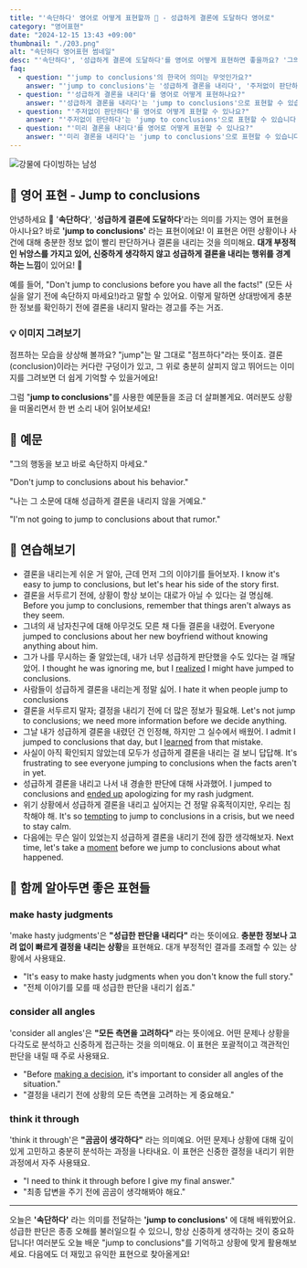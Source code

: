 ```yaml
---
title: "'속단하다' 영어로 어떻게 표현할까 🦘 - 성급하게 결론에 도달하다 영어로"
category: "영어표현"
date: "2024-12-15 13:43 +09:00"
thumbnail: "./203.png"
alt: "속단하다 영어표현 썸네일"
desc: "'속단하다', '성급하게 결론에 도달하다'를 영어로 어떻게 표현하면 좋을까요? '그의 행동을 보고 바로 속단하지 마세요.', '나는 그 소문에 대해 성급하게 결론을 내리지 않을 거예요.' 등을 영어로 표현하는 법을 배워봅시다. 다양한 예문을 통해서 연습하고 본인의 표현으로 만들어 보세요."
faq:
  - question: "'jump to conclusions'의 한국어 의미는 무엇인가요?"
    answer: "'jump to conclusions'는 '성급하게 결론을 내리다', '주저없이 판단하다', '미리 결론을 내리다' 등의 의미로 해석될 수 있습니다. 주어진 정보나 상황에 대해 충분히 고려하지 않고 빨리 결론을 내리는 것을 의미합니다."
  - question: "'성급하게 결론을 내리다'를 영어로 어떻게 표현하나요?"
    answer: "'성급하게 결론을 내리다'는 'jump to conclusions'으로 표현할 수 있습니다. 예를 들어, '그의 말을 듣고 성급하게 결론을 내리지 마'는 'Don't jump to conclusions based on what he said'로 말할 수 있습니다."
  - question: "'주저없이 판단하다'를 영어로 어떻게 표현할 수 있나요?"
    answer: "'주저없이 판단하다'는 'jump to conclusions'으로 표현할 수 있습니다. 예를 들어, '상황을 제대로 이해하기 전에 주저없이 판단하지 마'는 'Don't jump to conclusions without understanding the situation'으로 말할 수 있습니다."
  - question: "'미리 결론을 내리다'를 영어로 어떻게 표현할 수 있나요?"
    answer: "'미리 결론을 내리다'는 'jump to conclusions'으로 표현할 수 있습니다. 예를 들어, '그의 행동을 보고 미리 결론을 내리지 마'는 'Don't jump to conclusions based on his actions'로 표현할 수 있습니다."
---
```


![강물에 다이빙하는 남성](./203-1.jpg)

## 🌟 영어 표현 - Jump to conclusions

안녕하세요 👋 '**속단하다**', '**성급하게 결론에 도달하다**'라는 의미를 가지는 영어 표현을 아시나요? 바로 **'jump to conclusions'** 라는 표현이에요! 이 표현은 어떤 상황이나 사건에 대해 충분한 정보 없이 빨리 판단하거나 결론을 내리는 것을 의미해요. **대개 부정적인 뉘앙스를 가지고 있어, 신중하게 생각하지 않고 성급하게 결론을 내리는 행위를 경계하는 느낌**이 있어요! 🚦

예를 들어, "Don't jump to conclusions before you have all the facts!" (모든 사실을 알기 전에 속단하지 마세요!)라고 말할 수 있어요. 이렇게 말하면 상대방에게 충분한 정보를 확인하기 전에 결론을 내리지 말라는 경고를 주는 거죠.

### 💡 이미지 그려보기

점프하는 모습을 상상해 볼까요? "jump"는 말 그대로 "점프하다"라는 뜻이죠. 결론(conclusion)이라는 커다란 구덩이가 있고, 그 위로 충분히 살피지 않고 뛰어드는 이미지를 그려보면 더 쉽게 기억할 수 있을거에요!

그럼 "**jump to conclusions**"를 사용한 예문들을 조금 더 살펴볼게요. 여러분도 상황을 떠올리면서 한 번 소리 내어 읽어보세요!

## 📖 예문

"그의 행동을 보고 바로 속단하지 마세요."

"Don't jump to conclusions about his behavior."

"나는 그 소문에 대해 성급하게 결론을 내리지 않을 거예요."

"I'm not going to jump to conclusions about that rumor."

## 💬 연습해보기

<ul data-interactive-list>
  <li data-interactive-item>
    <span data-toggler>결론을 내리는게 쉬운 거 알아, 근데 먼저 그의 이야기를 들어보자.</span>
    <span data-answer>I know it's easy to jump to conclusions, but let's hear his side of the story first.</span>
  </li>
  <li data-interactive-item>
    <span data-toggler>결론을 서두르기 전에, 상황이 항상 보이는 대로가 아닐 수 있다는 걸 명심해.</span>
    <span data-answer>Before you jump to conclusions, remember that things aren't always as they seem.</span>
  </li>
  <li data-interactive-item>
    <span data-toggler>그녀의 새 남자친구에 대해 아무것도 모른 채 다들 결론을 내렸어.</span>
    <span data-answer>Everyone jumped to conclusions about her new boyfriend without knowing anything about him.</span>
  </li>
  <li data-interactive-item>
    <span data-toggler>그가 나를 무시하는 줄 알았는데, 내가 너무 성급하게 판단했을 수도 있다는 걸 깨달았어.</span>
    <span data-answer>I thought he was ignoring me, but I <a href="/blog/in-english/166.realize/">realized</a> I might have jumped to conclusions.</span>
  </li>
  <li data-interactive-item>
    <span data-toggler>사람들이 성급하게 결론을 내리는게 정말 싫어.</span>
    <span data-answer>I hate it when people jump to conclusions</span>
  </li>
  <li data-interactive-item>
    <span data-toggler>결론을 서두르지 말자; 결정을 내리기 전에 더 많은 정보가 필요해.</span>
    <span data-answer>Let's not jump to conclusions; we need more information before we decide anything.</span>
  </li>
  <li data-interactive-item>
    <span data-toggler>그날 내가 성급하게 결론을 내렸던 건 인정해, 하지만 그 실수에서 배웠어.</span>
    <span data-answer>I admit I jumped to conclusions that day, but I <a href="/blog/in-english/245.learn/">learned</a> from that mistake.</span>
  </li>
  <li data-interactive-item>
    <span data-toggler>사실이 아직 확인되지 않았는데 모두가 성급하게 결론을 내리는 걸 보니 답답해.</span>
    <span data-answer>It's frustrating to see everyone jumping to conclusions when the facts aren't in yet.</span>
  </li>
  <li data-interactive-item>
    <span data-toggler>성급하게 결론을 내리고 나서 내 경솔한 판단에 대해 사과했어.</span>
    <span data-answer>I jumped to conclusions and <a href="/blog/vocab-1/039.end-up/">ended up</a> apologizing for my rash judgment.</span>
  </li>
  <li data-interactive-item>
    <span data-toggler>위기 상황에서 성급하게 결론을 내리고 싶어지는 건 정말 유혹적이지만, 우리는 침착해야 해.</span>
    <span data-answer>It's so <a href="/blog/vocab-1/019.tempting/">tempting</a> to jump to conclusions in a crisis, but we need to stay calm.</span>
  </li>
  <li data-interactive-item>
    <span data-toggler>다음에는 무슨 일이 있었는지 성급하게 결론을 내리기 전에 잠깐 생각해보자.</span>
    <span data-answer>Next time, let's take a <a href="/blog/in-english/490.moment/">moment</a> before we jump to conclusions about what happened.</span>
  </li>
</ul>

## 🤝 함께 알아두면 좋은 표현들

### make hasty judgments

'make hasty judgments'은 **"성급한 판단을 내리다"** 라는 뜻이에요. **충분한 정보나 고려 없이 빠르게 결정을 내리는 상황**을 표현해요. 대개 부정적인 결과를 초래할 수 있는 상황에서 사용돼요.

- "It's easy to make hasty judgments when you don't know the full story."
- "전체 이야기를 모를 때 성급한 판단을 내리기 쉽죠."

### consider all angles

'consider all angles'은 **"모든 측면을 고려하다"** 라는 뜻이에요. 어떤 문제나 상황을 다각도로 분석하고 신중하게 접근하는 것을 의미해요. 이 표현은 포괄적이고 객관적인 판단을 내릴 때 주로 사용돼요.

- "Before [making a decision](/blog/vocab-1/010.make-a-decision/), it's important to consider all angles of the situation."
- "결정을 내리기 전에 상황의 모든 측면을 고려하는 게 중요해요."

### think it through

'think it through'은 **"곰곰이 생각하다"** 라는 의미예요. 어떤 문제나 상황에 대해 깊이 있게 고민하고 충분히 분석하는 과정을 나타내요. 이 표현은 신중한 결정을 내리기 위한 과정에서 자주 사용돼요.

- "I need to think it through before I give my final answer."
- "최종 답변을 주기 전에 곰곰이 생각해봐야 해요."

---

오늘은 **'속단하다'** 라는 의미를 전달하는 **'jump to conclusions'** 에 대해 배워봤어요. 성급한 판단은 종종 오해를 불러일으킬 수 있으니, 항상 신중하게 생각하는 것이 중요하답니다! 여러분도 오늘 배운 "jump to conclusions"를 기억하고 상황에 맞게 활용해보세요. 다음에도 더 재밌고 유익한 표현으로 찾아올게요!
